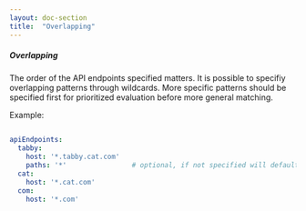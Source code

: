 ```yaml
---
layout: doc-section
title:  "Overlapping"
---
```

##### Overlapping
The order of the API endpoints specified matters. It is possible to specifiy overlapping patterns through wildcards. More specific patterns should be specified first for prioritized evaluation before more general matching.

Example:
```yaml

apiEndpoints:
  tabby:
    host: '*.tabby.cat.com'
    paths: '*'                # optional, if not specified will default to *
  cat:
    host: '*.cat.com'
  com:
    host: '*.com'

```
